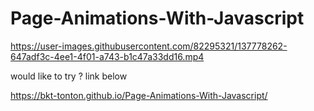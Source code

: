 # Page-Animations-With-Javascript


https://user-images.githubusercontent.com/82295321/137778262-647adf3c-4ee1-4f01-a743-b1c47a33dd16.mp4


would like to try ? link below

https://bkt-tonton.github.io/Page-Animations-With-Javascript/
